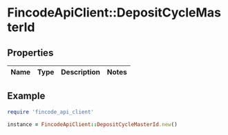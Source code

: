 # FincodeApiClient::DepositCycleMasterId

## Properties

| Name | Type | Description | Notes |
| ---- | ---- | ----------- | ----- |

## Example

```ruby
require 'fincode_api_client'

instance = FincodeApiClient::DepositCycleMasterId.new()
```

